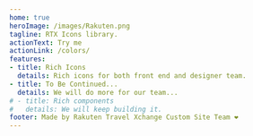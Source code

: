 ```yaml
---
home: true
heroImage: /images/Rakuten.png
tagline: RTX Icons library.
actionText: Try me
actionLink: /colors/
features:
- title: Rich Icons
  details: Rich icons for both front end and designer team.
- title: To Be Continued...
  details: We will do more for our team...
# - title: Rich components
#   details: We will keep building it.
footer: Made by Rakuten Travel Xchange Custom Site Team ❤
---
```

